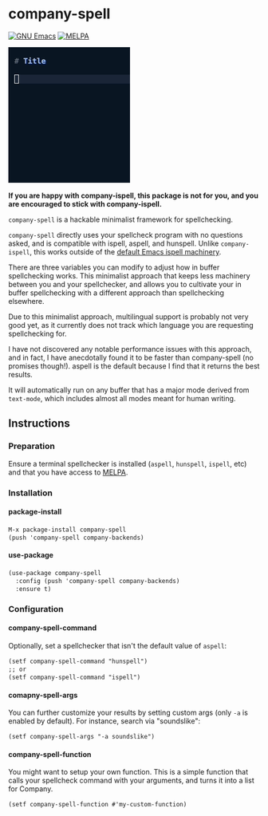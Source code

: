 # company-spell
[![GNU Emacs](https://img.shields.io/static/v1?logo=gnuemacs&logoColor=fafafa&label=Made%20for&message=GNU%20Emacs&color=7F5AB6&style=flat)](https://www.gnu.org/software/emacs/)
[![MELPA](https://melpa.org/packages/company-spell-badge.svg)](https://melpa.org/#/company-spell)

![A dropdown selection in Emacs with word suggestions](doc/example.gif)

**If you are happy with company-ispell, this package is not for you, and you are encouraged to stick with company-ispell.**

`company-spell` is a hackable minimalist framework for spellchecking.

`company-spell` directly uses your spellcheck program with no questions asked, and is compatible with ispell, aspell, and hunspell. Unlike `company-ispell`, this works outside of the [default Emacs ispell machinery](https://www.gnu.org/software/emacs/manual/html_node/emacs/Spelling.html).

There are three variables you can modify to adjust how in buffer spellchecking works. This minimalist approach that keeps less machinery between you and your spellchecker, and allows you to cultivate your in buffer spellchecking with a different approach than spellchecking elsewhere.

Due to this minimalist approach, multilingual support is probably not very good yet, as it currently does not track which language you are requesting spellchecking for.

I have not discovered any notable performance issues with this approach, and in fact, I have anecdotally found it to be faster than company-spell (no promises though!). aspell is the default because I find that it returns the best results.

It will automatically run on any buffer that has a major mode derived from `text-mode`, which includes almost all modes meant for human writing.

## Instructions

### Preparation

Ensure a terminal spellchecker is installed (`aspell`, `hunspell`, `ispell`, etc) and that you have access to [MELPA](https://melpa.org/#/getting-started).

### Installation

#### package-install

```elisp
M-x package-install company-spell
(push 'company-spell company-backends)
```

#### use-package

```elisp
(use-package company-spell
  :config (push 'company-spell company-backends)
  :ensure t)
```

### Configuration

#### company-spell-command

Optionally, set a spellchecker that isn't the default value of `aspell`:
```elisp
(setf company-spell-command "hunspell")
;; or
(setf company-spell-command "ispell")
```

#### comapny-spell-args

You can further customize your results by setting custom args (only `-a` is enabled by default). For instance, search via "soundslike":
```elisp
(setf company-spell-args "-a soundslike")
```

#### company-spell-function

You might want to setup your own function. This is a simple function that calls your spellcheck command with your arguments, and turns it into a list for Company.
```elisp
(setf company-spell-function #'my-custom-function)
```
